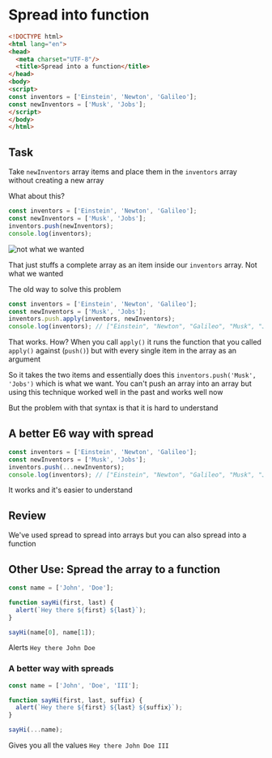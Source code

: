 # Spread into function

```html
<!DOCTYPE html>
<html lang="en">
<head>
  <meta charset="UTF-8"/>
  <title>Spread into a function</title>
</head>
<body>
<script>
const inventors = ['Einstein', 'Newton', 'Galileo'];
const newInventors = ['Musk', 'Jobs'];
</script>
</body>
</html>
```

## Task
Take `newInventors` array items and place them in the `inventors` array without creating a new array

What about this?

```js
const inventors = ['Einstein', 'Newton', 'Galileo'];
const newInventors = ['Musk', 'Jobs'];
inventors.push(newInventors);
console.log(inventors);
```

![not what we wanted](https://i.imgur.com/Uj94ZpX.png)

That just stuffs a complete array as an item inside our `inventors` array. Not what we wanted

The old way to solve this problem

```js
const inventors = ['Einstein', 'Newton', 'Galileo'];
const newInventors = ['Musk', 'Jobs'];
inventors.push.apply(inventors, newInventors);
console.log(inventors); // ["Einstein", "Newton", "Galileo", "Musk", "Jobs"]
```

That works. How? When you call `apply()` it runs the function that you called `apply()` against (`push()`) but with every single item in the array as an argument

So it takes the two items and essentially does this `inventors.push('Musk', 'Jobs')` which is what we want. You can't push an array into an array but using this technique worked well in the past and works well now

But the problem with that syntax is that it is hard to understand

## A better E6 way with spread
```js
const inventors = ['Einstein', 'Newton', 'Galileo'];
const newInventors = ['Musk', 'Jobs'];
inventors.push(...newInventors);
console.log(inventors); // ["Einstein", "Newton", "Galileo", "Musk", "Jobs"]
```

It works and it's easier to understand

## Review
We've used spread to spread into arrays but you can also spread into a function

## Other Use: Spread the array to a function

```js
const name = ['John', 'Doe'];

function sayHi(first, last) {
  alert(`Hey there ${first} ${last}`);
}

sayHi(name[0], name[1]);
```

Alerts `Hey there John Doe`

### A better way with spreads
```js
const name = ['John', 'Doe', 'III'];

function sayHi(first, last, suffix) {
  alert(`Hey there ${first} ${last} ${suffix}`);
}

sayHi(...name);
```

Gives you all the values `Hey there John Doe III`
